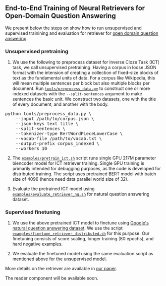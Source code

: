 
## End-to-End Training of Neural Retrievers for Open-Domain Question Answering

We present below the steps on show how to run unsupervised and supervised trainining and evaluation for retriever for [open domain question answering](https://arxiv.org/abs/2101.00408).

### Unsupervised pretraining
1. We use the following to preprocess dataset for Inverse Cloze Task (ICT) task, we call unsupervised pretraining. Having a corpus in loose JSON format with the intension of creating a collection of fixed-size blocks of text as the fundamental units of data. For a corpus like Wikipedia, this will mean multiple sentences per block but also multiple blocks per document. Run [`tools/preprocess_data.py`](../../tools/preprocess_data.py) to construct one or more indexed datasets with the `--split-sentences` argument to make sentences the basic unit. We construct two datasets, one with the title of every document, and another with the body.

<pre>
python tools/preprocess_data.py \
    --input /path/to/corpus.json \
    --json-keys text title \
    --split-sentences \
    --tokenizer-type BertWordPieceLowerCase \
    --vocab-file /path/to/vocab.txt \
    --output-prefix corpus_indexed \
    --workers 10
</pre>

2. The [`examples/pretrain_ict.sh`](../../examples/pretrain_ict.sh) script runs single GPU 217M parameter biencoder model for ICT retriever training. Single GPU training is primarily intended for debugging purposes, as the code is developed for distributed training. The script uses pretrained BERT model with batch size of 4096 (hence need data parallel world size of 32).

3. Evaluate the pretrained ICT model using [`examples/evaluate_retriever_nq.sh`](../../examples/evaluate_retriever_nq.sh) for natural question answering dataset.

### Supervised finetuning

1. We use the above pretrained ICT model to finetune using [Google's natural question answering dataset](https://ai.google.com/research/NaturalQuestions/). We use the script [`examples/finetune_retriever_distributed.sh`](../../examples/finetune_retriever_distributed.sh) for this purpose. Our finetuning consists of score scaling, longer training (80 epochs), and hard negative examples.

2. We evaluate the finetuned model using the same evaluation script as mentioned above for the unsupervised model.


More details on the retriever are available in [our paper](https://arxiv.org/abs/2101.00408).

The reader component will be available soon.
 
